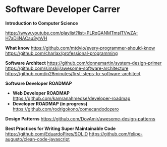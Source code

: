 
# Software Developer Carrer

**Introduction to Computer Science**

https://www.youtube.com/playlist?list=PLRqGANMTmslTVwZA-H7aDiiNACau3yhVH

**What know**
https://github.com/mtdvio/every-programmer-should-know
https://github.com/charlax/professional-programming


**Software Architect**
https://github.com/donnemartin/system-design-primer
https://github.com/simskij/awesome-software-architecture
https://github.com/in28minutes/first-steps-to-software-architect

**Software Developer ROADMAP**

 - **Web Developer ROADMAP** https://github.com/kamranahmedse/developer-roadmap
- **Developer ROADMAP (in progress)** https://github.com/rodrigokono/comecandodozero

**Design Patterns**
https://github.com/DovAmir/awesome-design-patterns

**Best Practices for Writing Super Maintainable Code**
https://github.com/EduardoPires/SOLID
https://github.com/felipe-augusto/clean-code-javascript
